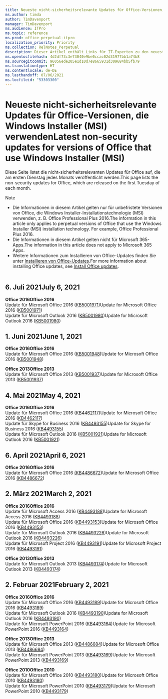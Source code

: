 ```yaml
---
title: Neueste nicht-sicherheitsrelevante Updates für Office-Versionen, die Windows Installer (MSI) verwenden
ms.author: timda
author: TimDavenport
manager: TimDavenport
ms.audience: ITPro
ms.topic: reference
ms.prod: office-perpetual-itpro
localization_priority: Priority
ms.collection: RelNotes_Perpetual
description: Dieser Artikel enthält Links für IT-Experten zu den neuesten nicht-sicherheitsrelevanten Updateinformationen für dauerhafte Versionen von Office 2016, Office 2013 und Office 2010
ms.openlocfilehash: 4d2df73c3e73040e9be0ccac02d31977bb1a74b8
ms.sourcegitcommit: 96056ede205e1d10d7e8665931d309684bb5fb79
ms.translationtype: HT
ms.contentlocale: de-DE
ms.lasthandoff: 07/06/2021
ms.locfileid: "53303300"
---
```

# <a name="latest-non-security-updates-for-versions-of-office-that-use-windows-installer-msi"></a><span data-ttu-id="a7a36-103">Neueste nicht-sicherheitsrelevante Updates für Office-Versionen, die Windows Installer (MSI) verwenden</span><span class="sxs-lookup"><span data-stu-id="a7a36-103">Latest non-security updates for versions of Office that use Windows Installer (MSI)</span></span>

<span data-ttu-id="a7a36-104">Diese Seite listet die nicht-sicherheitsrelevanten Updates für Office auf, die am ersten Dienstag jedes Monats veröffentlicht werden.</span><span class="sxs-lookup"><span data-stu-id="a7a36-104">This page lists the non-security updates for Office, which are released on the first Tuesday of each month.</span></span>

> [!NOTE]
> - <span data-ttu-id="a7a36-p101">Die Informationen in diesem Artikel gelten nur für unbefristete Versionen von Office, die Windows Installer-Installationstechnologie (MSI) verwenden, z. B. Office Professional Plus 2016.</span><span class="sxs-lookup"><span data-stu-id="a7a36-p101">The information in this article only applies to perpetual versions of Office that use the Windows Installer (MSI) installation technology. For example, Office Professional Plus 2016.</span></span>
> - <span data-ttu-id="a7a36-107">Die Informationen in diesem Artikel gelten nicht für Microsoft 365-Apps.</span><span class="sxs-lookup"><span data-stu-id="a7a36-107">The information in this article does not apply to Microsoft 365 Apps.</span></span>
> - <span data-ttu-id="a7a36-108">Weitere Informationen zum Installieren von Office-Updates finden Sie unter [Installieren von Office-Updates](https://support.office.com/article/2ab296f3-7f03-43a2-8e50-46de917611c5).</span><span class="sxs-lookup"><span data-stu-id="a7a36-108">For more information about installing Office updates, see [Install Office updates](https://support.office.com/article/2ab296f3-7f03-43a2-8e50-46de917611c5).</span></span>
<br/><br/>

## <a name="july-6-2021"></a><span data-ttu-id="a7a36-109">6. Juli 2021</span><span class="sxs-lookup"><span data-stu-id="a7a36-109">July 6, 2021</span></span>
<span data-ttu-id="a7a36-110">**Office 2016**</span><span class="sxs-lookup"><span data-stu-id="a7a36-110">**Office 2016**</span></span><br/>
<span data-ttu-id="a7a36-111">Update für Microsoft Office 2016 ([KB5001971](https://support.microsoft.com/help/5001971))</span><span class="sxs-lookup"><span data-stu-id="a7a36-111">Update for Microsoft Office 2016 ([KB5001971](https://support.microsoft.com/help/5001971))</span></span> </br>
<span data-ttu-id="a7a36-112">Update für Microsoft Outlook 2016 ([KB5001980](https://support.microsoft.com/help/5001980))</span><span class="sxs-lookup"><span data-stu-id="a7a36-112">Update for Microsoft Outlook 2016 ([KB5001980](https://support.microsoft.com/help/5001980))</span></span> </br>

## <a name="june-1-2021"></a><span data-ttu-id="a7a36-113">1. Juni 2021</span><span class="sxs-lookup"><span data-stu-id="a7a36-113">June 1, 2021</span></span>
<span data-ttu-id="a7a36-114">**Office 2016**</span><span class="sxs-lookup"><span data-stu-id="a7a36-114">**Office 2016**</span></span><br/>
<span data-ttu-id="a7a36-115">Update für Microsoft Office 2016 ([KB5001948](https://support.microsoft.com/help/5001948))</span><span class="sxs-lookup"><span data-stu-id="a7a36-115">Update for Microsoft Office 2016 ([KB5001948](https://support.microsoft.com/help/5001948))</span></span> </br> 

<span data-ttu-id="a7a36-116">**Office 2013**</span><span class="sxs-lookup"><span data-stu-id="a7a36-116">**Office 2013**</span></span><br/>
<span data-ttu-id="a7a36-117">Update für Microsoft Office 2013 ([KB5001937](https://support.microsoft.com/help/5001937))</span><span class="sxs-lookup"><span data-stu-id="a7a36-117">Update for Microsoft Office 2013 ([KB5001937](https://support.microsoft.com/help/5001937))</span></span> </br> 

## <a name="may-4-2021"></a><span data-ttu-id="a7a36-118">4. Mai 2021</span><span class="sxs-lookup"><span data-stu-id="a7a36-118">May 4, 2021</span></span>
<span data-ttu-id="a7a36-119">**Office 2016**</span><span class="sxs-lookup"><span data-stu-id="a7a36-119">**Office 2016**</span></span><br/>
<span data-ttu-id="a7a36-120">Update für Microsoft Office 2016 ([KB4462117](https://support.microsoft.com/help/4462117))</span><span class="sxs-lookup"><span data-stu-id="a7a36-120">Update for Microsoft Office 2016 ([KB4462117](https://support.microsoft.com/help/4462117))</span></span> </br> <span data-ttu-id="a7a36-121">Update für Skype for Business 2016 ([KB4493155](https://support.microsoft.com/help/4493155))</span><span class="sxs-lookup"><span data-stu-id="a7a36-121">Update for Skype for Business 2016 ([KB4493155](https://support.microsoft.com/help/4493155))</span></span> </br> <span data-ttu-id="a7a36-122">Update für Microsoft Outlook 2016 ([KB5001921](https://support.microsoft.com/help/5001921))</span><span class="sxs-lookup"><span data-stu-id="a7a36-122">Update for Microsoft Outlook 2016 ([KB5001921](https://support.microsoft.com/help/5001921))</span></span> </br> 

## <a name="april-6-2021"></a><span data-ttu-id="a7a36-123">6. April 2021</span><span class="sxs-lookup"><span data-stu-id="a7a36-123">April 6, 2021</span></span>
<span data-ttu-id="a7a36-124">**Office 2016**</span><span class="sxs-lookup"><span data-stu-id="a7a36-124">**Office 2016**</span></span><br/>
<span data-ttu-id="a7a36-125">Update für Microsoft Office 2016 [(KB4486672](https://support.microsoft.com/help/4486672))</span><span class="sxs-lookup"><span data-stu-id="a7a36-125">Update for Microsoft Office 2016 [(KB4486672](https://support.microsoft.com/help/4486672))</span></span> </br> 

## <a name="march-2-2021"></a><span data-ttu-id="a7a36-126">2. März 2021</span><span class="sxs-lookup"><span data-stu-id="a7a36-126">March 2, 2021</span></span>
<span data-ttu-id="a7a36-127">**Office 2016**</span><span class="sxs-lookup"><span data-stu-id="a7a36-127">**Office 2016**</span></span><br/>
<span data-ttu-id="a7a36-128">Update für Microsoft Access 2016 ([KB4493188](https://support.microsoft.com/help/4493188))</span><span class="sxs-lookup"><span data-stu-id="a7a36-128">Update for Microsoft Access 2016 ([KB4493188](https://support.microsoft.com/help/4493188))</span></span> </br> <span data-ttu-id="a7a36-129">Update für Microsoft Office 2016 ([KB4493153](https://support.microsoft.com/help/4493153))</span><span class="sxs-lookup"><span data-stu-id="a7a36-129">Update for Microsoft Office 2016 ([KB4493153](https://support.microsoft.com/help/4493153))</span></span> </br> <span data-ttu-id="a7a36-130">Update für Microsoft Outlook 2016 ([KB4493226](https://support.microsoft.com/help/4493226))</span><span class="sxs-lookup"><span data-stu-id="a7a36-130">Update for Microsoft Outlook 2016 ([KB4493226](https://support.microsoft.com/help/4493226))</span></span> </br> <span data-ttu-id="a7a36-131">Update für Microsoft Project 2016 ([KB4493191](https://support.microsoft.com/help/4493191))</span><span class="sxs-lookup"><span data-stu-id="a7a36-131">Update for Microsoft Project 2016 ([KB4493191](https://support.microsoft.com/help/4493191))</span></span> </br> 


<span data-ttu-id="a7a36-132">**Office 2013**</span><span class="sxs-lookup"><span data-stu-id="a7a36-132">**Office 2013**</span></span><br/>
<span data-ttu-id="a7a36-133">Update für Microsoft Outlook 2013 ([KB4493174](https://support.microsoft.com/help/4493174))</span><span class="sxs-lookup"><span data-stu-id="a7a36-133">Update for Microsoft Outlook 2013 ([KB4493174](https://support.microsoft.com/help/4493174))</span></span> </br> 


## <a name="february-2-2021"></a><span data-ttu-id="a7a36-134">2. Februar 2021</span><span class="sxs-lookup"><span data-stu-id="a7a36-134">February 2, 2021</span></span>
<span data-ttu-id="a7a36-135">**Office 2016**</span><span class="sxs-lookup"><span data-stu-id="a7a36-135">**Office 2016**</span></span><br/>
<span data-ttu-id="a7a36-136">Update für Microsoft Office 2016 ([KB4493189](https://support.microsoft.com/help/4493189))</span><span class="sxs-lookup"><span data-stu-id="a7a36-136">Update for Microsoft Office 2016 ([KB4493189](https://support.microsoft.com/help/4493189))</span></span> </br> <span data-ttu-id="a7a36-137">Update für Microsoft Outlook 2016 ([KB4493190](https://support.microsoft.com/help/4493190))</span><span class="sxs-lookup"><span data-stu-id="a7a36-137">Update for Microsoft Outlook 2016 ([KB4493190](https://support.microsoft.com/help/4493190))</span></span> </br> <span data-ttu-id="a7a36-138">Update für Microsoft PowerPoint 2016 ([KB4493164](https://support.microsoft.com/help/4493164))</span><span class="sxs-lookup"><span data-stu-id="a7a36-138">Update for Microsoft PowerPoint 2016 ([KB4493164](https://support.microsoft.com/help/4493164))</span></span> </br> 

<span data-ttu-id="a7a36-139">**Office 2013**</span><span class="sxs-lookup"><span data-stu-id="a7a36-139">**Office 2013**</span></span><br/>
<span data-ttu-id="a7a36-140">Update für Microsoft Office 2013 ([KB4486684](https://support.microsoft.com/help/4486684))</span><span class="sxs-lookup"><span data-stu-id="a7a36-140">Update for Microsoft Office 2013 ([KB4486684](https://support.microsoft.com/help/4486684))</span></span> </br>
<span data-ttu-id="a7a36-141">Update für Microsoft PowerPoint 2013 ([KB4493169](https://support.microsoft.com/help/4493169))</span><span class="sxs-lookup"><span data-stu-id="a7a36-141">Update for Microsoft PowerPoint 2013 ([KB4493169](https://support.microsoft.com/help/4493169))</span></span> </br>

<span data-ttu-id="a7a36-142">**Office 2010**</span><span class="sxs-lookup"><span data-stu-id="a7a36-142">**Office 2010**</span></span><br/>
<span data-ttu-id="a7a36-143">Update für Microsoft Office 2010 ([KB4493180](https://support.microsoft.com/help/4493180))</span><span class="sxs-lookup"><span data-stu-id="a7a36-143">Update for Microsoft Office 2010 ([KB4493180](https://support.microsoft.com/help/4493180))</span></span> </br>
<span data-ttu-id="a7a36-144">Update für Microsoft PowerPoint 2010 ([KB4493179](https://support.microsoft.com/help/4493179))</span><span class="sxs-lookup"><span data-stu-id="a7a36-144">Update for Microsoft PowerPoint 2010 ([KB4493179](https://support.microsoft.com/help/4493179))</span></span></br>


</br>